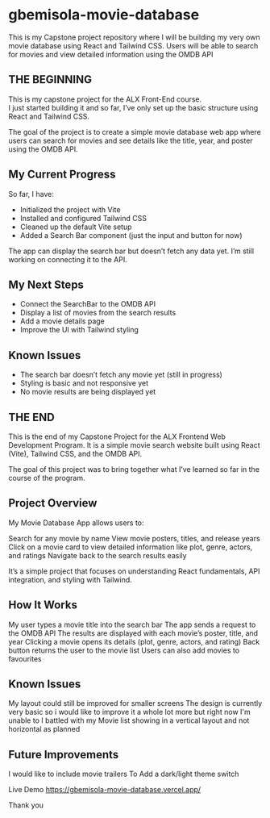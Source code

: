 # gbemisola-movie-database
This is my Capstone project repository where I will be building my very own movie database using React and Tailwind CSS. Users will be able to search for movies and view detailed information using the OMDB API

## THE BEGINNING 
This is my capstone project for the ALX Front-End course.  
I just started building it and so far, I’ve only set up the basic structure using React and Tailwind CSS.

The goal of the project is to create a simple movie database web app where users can search for movies and see details like the title, year, and poster using the OMDB API.

## My Current Progress
So far, I have:
- Initialized the project with Vite  
- Installed and configured Tailwind CSS
- Cleaned up the default Vite setup  
- Added a Search Bar component (just the input and button for now)

The app can display the search bar but doesn’t fetch any data yet. I’m still working on connecting it to the API.


## My Next Steps
- Connect the SearchBar to the OMDB API  
- Display a list of movies from the search results  
- Add a movie details page  
- Improve the UI with Tailwind styling


## Known Issues
- The search bar doesn’t fetch any movie yet (still in progress)  
- Styling is basic and not responsive yet  
- No movie results are being displayed yet

## THE END
This is the end of my Capstone Project for the ALX Frontend Web Development Program.
It is a simple movie search website built using React (Vite), Tailwind CSS, and the OMDB API.

The goal of this project was to bring together what I’ve learned so far in the course of the program.

## Project Overview

My Movie Database App allows users to:

Search for any movie by name
View movie posters, titles, and release years
Click on a movie card to view detailed information like plot, genre, actors, and ratings
Navigate back to the search results easily

It’s a simple project that focuses on understanding React fundamentals, API integration, and styling with Tailwind.

## How It Works
My user types a movie title into the search bar
The app sends a request to the OMDB API
The results are displayed with each movie’s poster, title, and year
Clicking a movie opens its details (plot, genre, actors, and rating)
Back button returns the user to the movie list
Users can also add movies to favourites

## Known Issues

My layout could still be improved for smaller screens 
The design is currently very basic so i would like to improve it a whole lot more but right now I'm unable to
I battled with my Movie list showing in a vertical layout and not horizontal as planned

## Future Improvements
I would like to include movie trailers
To Add a dark/light theme switch

Live Demo
https://gbemisola-movie-database.vercel.app/

Thank you



